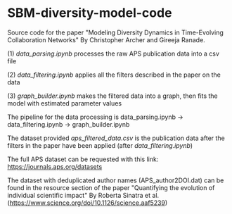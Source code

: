 # SBM-diversity-model-code

Source code for the paper "Modeling Diversity Dynamics in Time-Evolving Collaboration Networks" By Christopher Archer and Gireeja Ranade. 
  
  (1) _data_parsing.ipynb_ processes the raw APS publication data into a csv file
  
  (2) _data_filtering.ipynb_ applies all the filters described in the paper on the data
  
  (3) _graph_builder.ipynb_ makes the filtered data into a graph, then fits the model with estimated parameter values

The pipeline for the data processing is data_parsing.ipynb -> data_filtering.ipynb -> graph_builder.ipynb

The dataset provided _aps_filtered_data.csv_ is the publication data after the filters in the paper have been applied (after _data_filtering.ipynb_)

The full APS dataset can be requested with this link: https://journals.aps.org/datasets

The dataset with deduplicated author names (APS_author2DOI.dat) can be found in the resource section of the paper "Quantifying the evolution of individual scientific impact" By Roberta Sinatra et al. (https://www.science.org/doi/10.1126/science.aaf5239)
